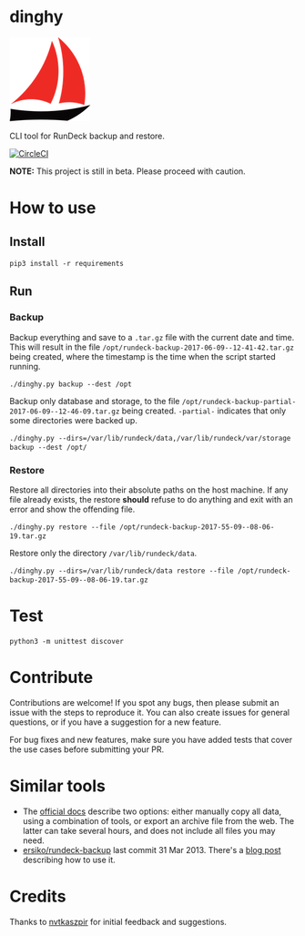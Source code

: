 # dinghy

![dinghy logo](dinghy.png)

CLI tool for RunDeck backup and restore.

[![CircleCI](https://circleci.com/gh/jonatanblue/dinghy/tree/master.svg?style=shield)](https://circleci.com/gh/jonatanblue/dinghy/tree/master)

**NOTE:** This project is still in beta. Please proceed with caution.

# How to use

## Install

    pip3 install -r requirements

## Run

### Backup

Backup everything and save to a `.tar.gz` file with the current date and time. This will result in the file `/opt/rundeck-backup-2017-06-09--12-41-42.tar.gz` being created, where the timestamp is the time when the script started running.

    ./dinghy.py backup --dest /opt

Backup only database and storage, to the file `/opt/rundeck-backup-partial-2017-06-09--12-46-09.tar.gz` being created. `-partial-` indicates that only some directories were backed up.

    ./dinghy.py --dirs=/var/lib/rundeck/data,/var/lib/rundeck/var/storage backup --dest /opt/

### Restore

Restore all directories into their absolute paths on the host machine. If any file already exists, the restore **should** refuse to do anything and exit with an error and show the offending file.

    ./dinghy.py restore --file /opt/rundeck-backup-2017-55-09--08-06-19.tar.gz

Restore only the directory `/var/lib/rundeck/data`.

    ./dinghy.py --dirs=/var/lib/rundeck/data restore --file /opt/rundeck-backup-2017-55-09--08-06-19.tar.gz



# Test

    python3 -m unittest discover

# Contribute

Contributions are welcome! If you spot any bugs, then please submit an issue with the steps to reproduce it. You can also create issues for general questions, or if you have a suggestion for a new feature.

For bug fixes and new features, make sure you have added tests that cover the use cases before submitting your PR.

# Similar tools

* The [official docs](http://rundeck.org/2.6.11/administration/backup-and-recovery.html) describe two options: either manually copy all data, using a combination of tools, or export an archive file from the web. The latter can take several hours, and does not include all files you may need.
* [ersiko/rundeck-backup](https://github.com/ersiko/rundeck-backup) last commit 31 Mar 2013. There's a [blog post](https://blog.tomas.cat/en/2013/03/27/tool-manage-rundeck-backups/) describing how to use it.

# Credits

Thanks to [nvtkaszpir](https://github.com/nvtkaszpir) for initial feedback and suggestions.
